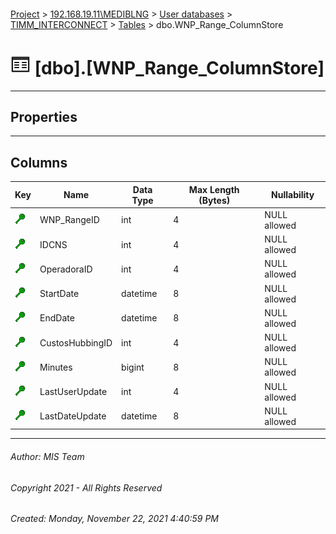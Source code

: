 #### 

[Project](../../../../index.md) > [192.168.19.11\\MEDIBLNG](../../../index.md) > [User databases](../../index.md) > [TIMM_INTERCONNECT](../index.md) > [Tables](Tables.md) > dbo.WNP_Range_ColumnStore

# ![Tables](../../../../Images/Table32.png) [dbo].[WNP_Range_ColumnStore]

---

## <a name="#properties"></a>Properties



---

## <a name="#columns"></a>Columns

| Key | Name | Data Type | Max Length (Bytes) | Nullability |
|---|---|---|---|---|
| [![Cluster Key cci_WNP_Range_ColumnStore: WNP_RangeID\IDCNS\OperadoraID\StartDate\EndDate\CustosHubbingID\Minutes\LastUserUpdate\LastDateUpdate](../../../../Images/cluster.png)](#indexes) | WNP_RangeID | int | 4 | NULL allowed |
| [![Cluster Key cci_WNP_Range_ColumnStore: WNP_RangeID\IDCNS\OperadoraID\StartDate\EndDate\CustosHubbingID\Minutes\LastUserUpdate\LastDateUpdate](../../../../Images/cluster.png)](#indexes) | IDCNS | int | 4 | NULL allowed |
| [![Cluster Key cci_WNP_Range_ColumnStore: WNP_RangeID\IDCNS\OperadoraID\StartDate\EndDate\CustosHubbingID\Minutes\LastUserUpdate\LastDateUpdate](../../../../Images/cluster.png)](#indexes) | OperadoraID | int | 4 | NULL allowed |
| [![Cluster Key cci_WNP_Range_ColumnStore: WNP_RangeID\IDCNS\OperadoraID\StartDate\EndDate\CustosHubbingID\Minutes\LastUserUpdate\LastDateUpdate](../../../../Images/cluster.png)](#indexes) | StartDate | datetime | 8 | NULL allowed |
| [![Cluster Key cci_WNP_Range_ColumnStore: WNP_RangeID\IDCNS\OperadoraID\StartDate\EndDate\CustosHubbingID\Minutes\LastUserUpdate\LastDateUpdate](../../../../Images/cluster.png)](#indexes) | EndDate | datetime | 8 | NULL allowed |
| [![Cluster Key cci_WNP_Range_ColumnStore: WNP_RangeID\IDCNS\OperadoraID\StartDate\EndDate\CustosHubbingID\Minutes\LastUserUpdate\LastDateUpdate](../../../../Images/cluster.png)](#indexes) | CustosHubbingID | int | 4 | NULL allowed |
| [![Cluster Key cci_WNP_Range_ColumnStore: WNP_RangeID\IDCNS\OperadoraID\StartDate\EndDate\CustosHubbingID\Minutes\LastUserUpdate\LastDateUpdate](../../../../Images/cluster.png)](#indexes) | Minutes | bigint | 8 | NULL allowed |
| [![Cluster Key cci_WNP_Range_ColumnStore: WNP_RangeID\IDCNS\OperadoraID\StartDate\EndDate\CustosHubbingID\Minutes\LastUserUpdate\LastDateUpdate](../../../../Images/cluster.png)](#indexes) | LastUserUpdate | int | 4 | NULL allowed |
| [![Cluster Key cci_WNP_Range_ColumnStore: WNP_RangeID\IDCNS\OperadoraID\StartDate\EndDate\CustosHubbingID\Minutes\LastUserUpdate\LastDateUpdate](../../../../Images/cluster.png)](#indexes) | LastDateUpdate | datetime | 8 | NULL allowed |


---

###### Author:  MIS Team

###### Copyright 2021 - All Rights Reserved

###### Created: Monday, November 22, 2021 4:40:59 PM

